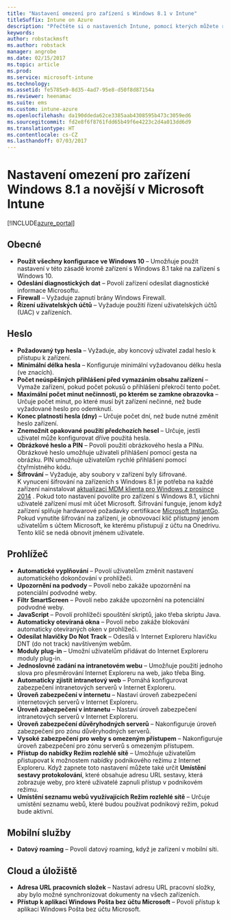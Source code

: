 ```yaml
---
title: "Nastavení omezení pro zařízení s Windows 8.1 v Intune"
titleSuffix: Intune on Azure
description: "Přečtěte si o nastaveních Intune, pomocí kterých můžete řídit nastavení a funkce na zařízeních s Windows 8.1."
keywords: 
author: robstackmsft
ms.author: robstack
manager: angrobe
ms.date: 02/15/2017
ms.topic: article
ms.prod: 
ms.service: microsoft-intune
ms.technology: 
ms.assetid: fe5785e9-8d35-4ad7-95e8-d50f8d87154a
ms.reviewer: heenamac
ms.suite: ems
ms.custom: intune-azure
ms.openlocfilehash: da190ddeda62ce3385aab4308595b473c3059ed6
ms.sourcegitcommit: fd2e8f6f8761fdd65b49f6e4223c2d4a013dd6d9
ms.translationtype: HT
ms.contentlocale: cs-CZ
ms.lasthandoff: 07/03/2017
---
```

# <a name="windows-81-and-later-device-restriction-settings-in-microsoft-intune"></a>Nastavení omezení pro zařízení Windows 8.1 a novější v Microsoft Intune

[!INCLUDE[azure_portal](./includes/azure_portal.md)]

## <a name="general"></a>Obecné
-   **Použít všechny konfigurace ve Windows 10** – Umožňuje použít nastavení v této zásadě kromě zařízení s Windows 8.1 také na zařízení s Windows 10.
-   **Odeslání diagnostických dat** – Povolí zařízení odesílat diagnostické informace Microsoftu.
-   **Firewall** – Vyžaduje zapnutí brány Windows Firewall.
-   **Řízení uživatelských účtů** – Vyžaduje použití řízení uživatelských účtů (UAC) v zařízeních.
## <a name="password"></a>Heslo
-   **Požadovaný typ hesla** – Vyžaduje, aby koncový uživatel zadal heslo k přístupu k zařízení.
-   **Minimální délka hesla** – Konfiguruje minimální vyžadovanou délku hesla (ve znacích).
-   **Počet neúspěšných přihlášení před vymazáním obsahu zařízení** – Vymaže zařízení, pokud počet pokusů o přihlášení překročí tento počet.
-   **Maximální počet minut nečinnosti, po kterém se zamkne obrazovka** – Určuje počet minut, po které musí být zařízení nečinné, než bude vyžadované heslo pro odemknutí.
-   **Konec platnosti hesla (dny)** – Určuje počet dní, než bude nutné změnit heslo zařízení.
-   **Znemožnit opakované použití předchozích hesel** – Určuje, jestli uživatel může konfigurovat dříve použitá hesla.
-   **Obrázkové heslo a PIN** – Povolí použití obrázkového hesla a PINu. Obrázkové heslo umožňuje uživateli přihlášení pomocí gesta na obrázku. PIN umožňuje uživatelům rychlé přihlášení pomocí čtyřmístného kódu.
-   **Šifrování** – Vyžaduje, aby soubory v zařízení byly šifrované.<br>K vynucení šifrování na zařízeních s Windows 8.1 je potřeba na každé zařízení nainstalovat [aktualizaci MDM klienta pro Windows z prosince 2014](https://support.microsoft.com/kb/3013816) .
Pokud toto nastavení povolíte pro zařízení s Windows 8.1, všichni uživatelé zařízení musí mít účet Microsoft.
Šifrování funguje, jenom když zařízení splňuje hardwarové požadavky certifikace [Microsoft InstantGo](https://blogs.windows.com/windowsexperience/2014/06/19/instantgo-a-better-way-to-sleep/#IBHULcTfI4PokO8X.97).
Pokud vynutíte šifrování na zařízení, je obnovovací klíč přístupný jenom uživatelům s účtem Microsoft, ke kterému přistupují z účtu na Onedrivu. Tento klíč se nedá obnovit jménem uživatele.     



## <a name="browser"></a>Prohlížeč
-   **Automatické vyplňování** – Povolí uživatelům změnit nastavení automatického dokončování v prohlížeči.
-   **Upozornění na podvody** – Povolí nebo zakáže upozornění na potenciální podvodné weby.
-   **Filtr SmartScreen** – Povolí nebo zakáže upozornění na potenciální podvodné weby.
-   **JavaScript** – Povolí prohlížeči spouštění skriptů, jako třeba skriptu Java.
-   **Automaticky otevíraná okna** – Povolí nebo zakáže blokování automaticky otevíraných oken v prohlížeči.
-   **Odesílat hlavičky Do Not Track** – Odesílá v Internet Exploreru hlavičku DNT (do not track) navštíveným webům.
-   **Moduly plug-in** – Umožní uživatelům přidávat do Internet Exploreru moduly plug-in.
-   **Jednoslovné zadání na intranetovém webu** – Umožňuje použití jednoho slova pro přesměrování Internet Exploreru na web, jako třeba Bing.
-   **Automaticky zjistit intranetový web** – Pomáhá konfigurovat zabezpečení intranetových serverů v Internet Exploreru.
-   **Úroveň zabezpečení v internetu** – Nastaví úroveň zabezpečení internetových serverů v Internet Exploreru.
-   **Úroveň zabezpečení v intranetu** – Nastaví úroveň zabezpečení intranetových serverů v Internet Exploreru.
-   **Úroveň zabezpečení důvěryhodných serverů** – Nakonfiguruje úroveň zabezpečení pro zónu důvěryhodných serverů.
-   **Vysoké zabezpečení pro weby s omezeným přístupem** – Nakonfiguruje úroveň zabezpečení pro zónu serverů s omezeným přístupem.
-   **Přístup do nabídky Režim rozlehlé sítě** – Umožňuje uživatelům přistupovat k možnostem nabídky podnikového režimu z Internet Exploreru.
Když zapnete toto nastavení můžete také určit **Umístění sestavy protokolování**, které obsahuje adresu URL sestavy, která zobrazuje weby, pro které uživatelé zapnuli přístup v podnikovém režimu.
-   **Umístění seznamu webů využívajících Režim rozlehlé sítě** – Určuje umístění seznamu webů, které budou používat podnikový režim, pokud bude aktivní.
## <a name="cellular"></a>Mobilní služby
-   **Datový roaming** – Povolí datový roaming, když je zařízení v mobilní síti.
## <a name="cloud-and-storage"></a>Cloud a úložiště
-   **Adresa URL pracovních složek** – Nastaví adresu URL pracovní složky, aby bylo možné synchronizovat dokumenty na všech zařízeních.
-   **Přístup k aplikaci Windows Pošta bez účtu Microsoft** – Povolí přístup k aplikaci Windows Pošta bez účtu Microsoft.    
